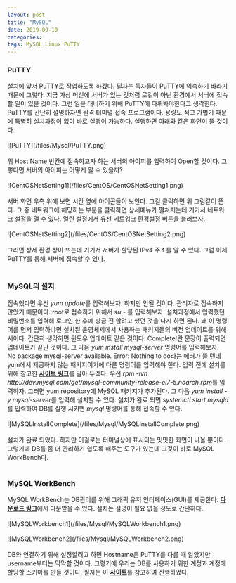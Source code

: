 ```yaml
---
layout: post
title: "MySQL"
date: 2019-09-10
categories:
tags: MySQL Linux PuTTY
---
```

<div style="display:none;">
MySQL를 고른 이유와 설명
CentOS 설치과정
MySQL 설치과정
MySQL 세팅
PuTTY 사용법
MySQL WorkBench 설치와 사용법
</div>
<h3>PuTTY</h3>
설치에 앞서 PuTTY로 작업하도록 하겠다. 필자는 독자들이 PuTTY에 익숙하기 바라기 때문에 그렇다. 지금 가상 머신에 서버가 있는 것처럼 로컬이 아닌 환경에서 서버에 접속할 일이 있을 것이다. 그런 일을 대비하기 위해 PuTTY에 다뤄봐야한다고 생각한다. PuTTY를 간단히 설명하자면 원격 터미널 접속 프로그램이다. 용량도 적고 가볍기 때문에 특별히 설치과정이 없이 바로 실행이 가능하다. 실행하면 아래와 같은 화면이 뜰 것이다.
<br><br>
![PuTTY](/files/Mysql/PuTTY.png)
<br><br>
위 Host Name 빈칸에 접속하고자 하는 서버의 아이피를 입력하여 Open할 것이다. 그렇다면 서버의 아이피는 어떻게 알 수 있을까? 
<br><br>
![CentOSNetSetting1](/files/CentOS/CentOSNetSetting1.png)
<br><br>
서버 화면 우측 위에 보면 시간 옆에 아이콘들이 보인다. 그걸 클릭하면 위 그림같이 뜬다. 그 중 네트워크에 해당하는 부분을 클릭하면 상세메뉴가 펼쳐지는데 거기서 네트워크 설정을 열 수 있다. 열린 설정에서 유선 네트워크 환경설정 버튼을 눌러보자.
<br><br>
![CentOSNetSetting2](/files/CentOS/CentOSNetSetting2.png)
<br><br>
그러면 상세 환경 창이 뜨는데 거기서 서버가 할당된 IPv4 주소를 알 수 있다. 그럼 이제 PuTTY를 통해 서버에 접속할 수 있다. 
<br><br>
<h3>MySQL의 설치</h3>
접속했다면 우선 <i>yum update</i>를 입력해보자. 하지만 안될 것이다. 관리자로 접속하지 않았기 때문이다. root로 접속하기 위해서 <i>su -</i> 를 입력해보자. 설치과정에서 입력했던 비밀번호를 입력해 로그인 한 후에 방금 전 할려고 했던 것을 다시 하면 된다. 왜 이 명령어를 먼저 입력하냐면 설치된 운영체제에서 사용하는 패키지들의 버전 업데이트를 위해서이다. 간단히 생각하면 윈도우 업데이트 같은 것이다. Complete!란 문장이 출력되면 업데이트가 끝난 것이다. 그 다음 <i>yum install mysql-server</i> 명령어를 입력해보자. No package mysql-server available. Error: Nothing to do라는 에러가 뜰 텐데 yum에서 제공하지 않는 패키지이기에 다른 명령어를 입력해야 한다. 입력 전에 설치를 위해 참고한 <b><a href="http://pseg.or.kr/pseg/infoinstall/8335">사이트 링크</a></b>를 달아 두겠다. 우선 <i>rpm -ivh http://dev.mysql.com/get/mysql-community-release-el7-5.noarch.rpm</i>를 입력하자. 그러면 yum repository에 MySQL 패키지가 추가된다. 그 다음 <i>yum install -y mysql-server</i>를 입력해 설치할 수 있다. 설치가 완료 되면 <i>systemctl start mysqld</i>를 입력하여 DB를 실행 시키면 <i>mysql</i> 명령어를 통해 접속할 수 있다.
<br><br>
![MySQLInstallComplete](/files/Mysql/MySQLInstallComplete.png)
<br><br>
설치가 완료 되었다. 하지만 이걸로는 터미널상에 표시되는 밋밋한 화면이 나올 뿐이다. 그렇기에 DB를 좀 더 관리하기 쉽도록 해주는 도구가 있는데 그것이 바로 MySQL WorkBench다.
<br><br>
<h3>MySQL WorkBench</h3>
MySQL WorkBench는 DB관리를 위해 그래픽 유저 인터페이스(GUI)를 제공한다. <b><a href="https://www.mysql.com/products/workbench/">다운로드 링크</a></b>에서 다운받을 수 있다. 설치는 설명이 필요 없을 정도로 간단하다. 
<br><br>
![MySQLWorkbench1](/files/Mysql/MySQLWorkbench1.png)
<br><br>
![MySQLWorkbench2](/files/Mysql/MySQLWorkbench2.png)
<br><br>
DB와 연결하기 위해 설정할려고 하면 Hostname은 PuTTY를 다룰 때 알았지만 username부터는 막막할 것이다. 그렇기에 우리는 DB를 사용하기 위한 계정과 계정에 할당할 스키마를 만들 것이다. 필자는 이 <b><a href="https://2dubbing.tistory.com/13">사이트</a></b>를 참고하여 진행하였다. 

<div style="display:none;">
</div>